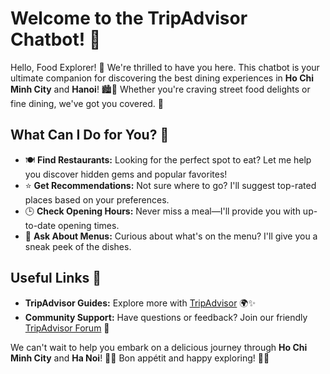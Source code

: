 # Welcome to the TripAdvisor Chatbot! 🎉

Hello, Food Explorer! 👋 We're thrilled to have you here. This chatbot is your ultimate companion for discovering the best dining experiences in **Ho Chi Minh City** and **Hanoi**! 🏙️🍴 Whether you're craving street food delights or fine dining, we've got you covered. 🌟

## What Can I Do for You? 🤔

- 🍽️ **Find Restaurants:** Looking for the perfect spot to eat? Let me help you discover hidden gems and popular favorites!
- ⭐ **Get Recommendations:** Not sure where to go? I'll suggest top-rated places based on your preferences.
- 🕒 **Check Opening Hours:** Never miss a meal—I'll provide you with up-to-date opening times.
- 💬 **Ask About Menus:** Curious about what's on the menu? I'll give you a sneak peek of the dishes.

## Useful Links 🔗

- **TripAdvisor Guides:** Explore more with [TripAdvisor](https://www.tripadvisor.com) 🌍✨
- **Community Support:** Have questions or feedback? Join our friendly [TripAdvisor Forum](https://www.tripadvisor.com/ForumHome) 💬

We can't wait to help you embark on a delicious journey through **Ho Chi Minh City** and **Ha Noi**! 🍲🍹 Bon appétit and happy exploring! 🥳🎉

